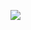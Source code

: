 ![](https://github-profile-summary-cards.vercel.app/api/cards/profile-details?username=alvinalaphat&theme=github_dark)
